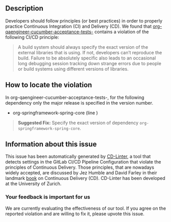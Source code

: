 
## Description
Developers should follow principles (or best practices) in order to properly practice Continuous Integration (CI) and Delivery (CD).
We found that [org-qaengineer-cucumber-acceptance-tests-](https://gitlab.com/KachalovAlexey/taf_skeleton_selenoid-master/blob/master/.gitlab-ci.yml) contains a violation of the following CI/CD principle:

> A build system should always specify the exact version of the external libraries that is using.
If not, developers can’t reproduce the build. Failure to be absolutely specific also leads to an occasional long debugging session tracking down strange errors due to people or build systems using different versions of libraries.

## How to locate the violation

In org-qaengineer-cucumber-acceptance-tests-, for the following dependency only the major release is specified in the version number.

* org-springframework-spring-core (line )

> **Suggested Fix:** Specify the exact version of dependency `org-springframework-spring-core`.

## Information about this issue

This issue has been automatically generated by [CD-Linter](https://gitlab.com/Jancso/configuration-analytics), a tool that detects settings in the GitLab CI/CD Pipeline Configuration that violate the principles of Continuous Delivery. Those principles, that are nowadays widely accepted, are discussed by Jez Humble and David Farley in their landmark [book](https://www.oreilly.com/library/view/continuous-delivery-reliable/9780321670250/) on Continuous Delivery (CD). CD-Linter has been developed at the University of Zurich.

### Your feedback is important for us
We are currently evaluating the effectiveness of our tool. If you agree on the reported violation and are willing to fix it, please upvote this issue.